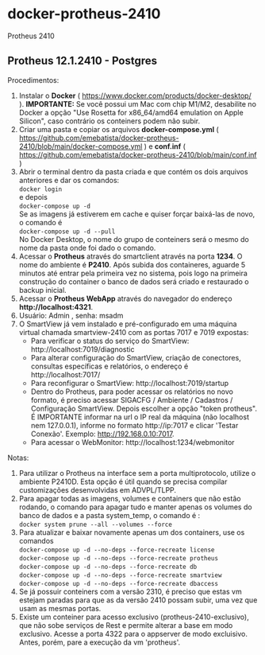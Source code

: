 # docker-protheus-2410
Protheus 2410

<h2>Protheus 12.1.2410  - Postgres </h2>

Procedimentos:
1. Instalar o <b>Docker</b> ( https://www.docker.com/products/docker-desktop/ ). <b>IMPORTANTE:</b> Se você possui um Mac com chip M1/M2, desabilite no Docker a opção "Use Rosetta for x86_64/amd64 emulation on Apple Silicon", caso contrário os conteiners podem não subir. 
2. Criar uma pasta e copiar os arquivos <b>docker-compose.yml</b> ( https://github.com/emebatista/docker-protheus-2410/blob/main/docker-compose.yml )  e <b>conf.inf</b> ( https://github.com/emebatista/docker-protheus-2410/blob/main/conf.inf )
3. Abrir o terminal dentro da pasta criada e que contém os dois arquivos anteriores e dar os comandos: <br>
```docker login``` <br>
e depois <br>
```docker-compose up -d ``` <br> Se as imagens já estiverem em cache e quiser forçar baixá-las de novo, o comando é <br> ```docker-compose up -d --pull```<br>
No Docker Desktop, o nome do grupo de conteiners será o mesmo do nome da pasta onde foi dado o comando.
4. Acessar o <b>Protheus</b> através do smartclient através na porta <b>1234</b>. O nome do ambiente é <b>P2410</b>. Após subida dos containeres, aguarde 5 minutos até entrar pela primeira vez no sistema, pois logo na primeira construção do container o banco de dados será criado e restaurado o backup inicial. 
5. Acessar o <b>Protheus WebApp</b> através do navegador do endereço <b>http://localhost:4321</b>.
6. Usuário: Admin , senha: msadm
7. O SmartView já vem instalado e pré-configurado em uma máquina virtual chamada smartview-2410 com as portas 7017 e 7019 expostas:
    - Para verificar o status do serviço do SmartView: http://localhost:7019/diagnostic
    - Para alterar configuração do SmartView, criação de conectores, consultas específicas e relatórios, o endereço é http://localhost:7017/
    - Para reconfigurar o SmartView: http://localhost:7019/startup
    - Dentro do Protheus, para poder acessar os relatórios no novo formato, é preciso acessar SIGACFG / Ambiente / Cadastros / Configuração SmartView. Depois escolher a opção "token protheus". É IMPORTANTE informar na url o IP real da máquina (não localhost nem 127.0.0.1), informe no formato http://ip:7017 e clicar 'Testar Conexão'. Exemplo: http://192.168.0.10:7017.
    - Para acessar o WebMonitor: http://localhost:1234/webmonitor
    
Notas:
1) Para utilizar o Protheus na interface sem a porta multiprotocolo, utilize o ambiente P2410D. Esta opção é útil quando se precisa compilar customizações desenvolvidas em ADVPL/TLPP.
2) Para apagar todas as imagens, volumes e containers que não estão rodando, o comando para apagar tudo e manter apenas os volumes do banco de dados e a pasta system_temp, o comando é :<br> ```docker system prune --all --volumes --force``` 
3) Para atualizar e baixar novamente apenas um dos containers, use os comandos<br>
```docker-compose up -d --no-deps --force-recreate license```<br>
```docker-compose up -d --no-deps --force-recreate protheus```<br>
```docker-compose up -d --no-deps --force-recreate db```<br>
```docker-compose up -d --no-deps --force-recreate smartview```<br>
```docker-compose up -d --no-deps --force-recreate dbaccess```<br>
4) Se já possuir conteiners com a versão 2310, é preciso que estas vm estejam paradas para que as da versão 2410 possam subir, uma vez que usam as mesmas portas.
5) Existe um conteiner para acesso exclusivo (protheus-2410-exclusivo), que não sobe serviços de Rest e permite alterar a base em modo exclusivo.
Acesse a porta 4322 para o appserver de modo excluisivo. Antes, porém, pare a execução da vm 'protheus'.
